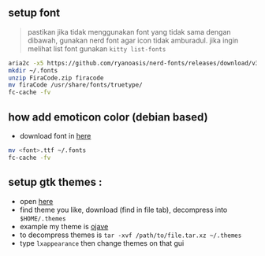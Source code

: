 ## setup font
> pastikan jika tidak menggunakan font yang tidak sama dengan dibawah, gunakan nerd font agar icon tidak amburadul.
> jika ingin melihat list font gunakan `kitty list-fonts`
```sh
aria2c -x5 https://github.com/ryanoasis/nerd-fonts/releases/download/v3.2.1/FiraCode.zip
mkdir ~/.fonts
unzip FiraCode.zip firacode
mv firaCode /usr/share/fonts/truetype/
fc-cache -fv
```
## how add emoticon color (debian based)
- download font in [here](https://github.com/googlefonts/noto-emoji?tab=readme-ov-file)
```sh
mv <font>.ttf ~/.fonts
fc-cache -fv

```
## setup gtk themes :

- open [here](https://store.kde.org/)
- find theme you like, download (find in file tab), decompress into `$HOME/.themes`
- example my theme is [ojave](https://store.kde.org/p/1275087/)
- to decompress themes is `tar -xvf /path/to/file.tar.xz ~/.themes`
- type `lxappearance` then change themes on that gui
